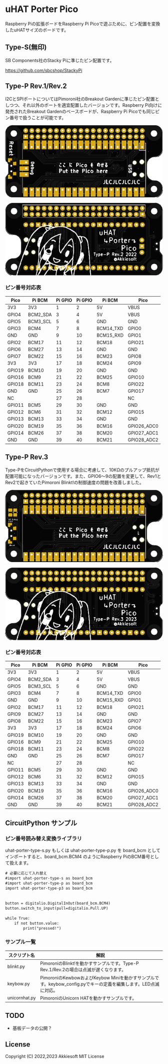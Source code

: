 # uHAT Porter Pico

Raspberry Piの拡張ボードをRaspberry Pi Picoで遊ぶために、ピン配置を変換したuHATサイズのボードです。

## Type-S(無印)

SB Components社のStacky Piに準じたピン配置です。

https://github.com/sbcshop/StackyPi

## Type-P Rev.1/Rev.2

I2CとSPIポートについてはPimoroni社のBreakout Gardenに準じたピン配置としつつ、それ以外のポートを適宜配置したバージョンです。Raspberry Pi向けに発売されたBreakout Gardenのベースボードが、Raspberry Pi Picoでも同じピン番号で扱うことが可能です。

![front side of board](image/type-p-rev2-1.png)

![back side of board](image/type-p-rev2-2.png)

### ピン番号対応表

| Pico   | Pi BCM   | Pi GPIO | Pi GPIO | Pi BCM    | Pico        |
| ------ | -------- | ------- | ------- | --------- | ----------- |
| 3V3    | 3V3      | 1       | 2       | 5V        | VBUS        |
| GPIO4  | BCM2_SDA | 3       | 4       | 5V        | VBUS        |
| GPIO5  | BCM3_SCL | 5       | 6       | GND       | GND         |
| GPIO3  | BCM4     | 7       | 8       | BCM14_TXD | GPIO0       |
| GND    | GND      | 9       | 10      | BCM15_RXD | GPIO1       |
| GPIO2  | BCM17    | 11      | 12      | BCM18     | GPIO21      |
| GPIO6  | BCM27    | 13      | 14      | GND       | GND         |
| GPIO7  | BCM22    | 15      | 16      | BCM23     | GPIO8       |
| 3V3    | 3V3      | 17      | 18      | BCM24     | GPIO9       |
| GPIO19 | BCM10    | 19      | 20      | GND       | GND         |
| GPIO16 | BCM9     | 21      | 22      | BCM25     | GPIO10      |
| GPIO18 | BCM11    | 23      | 24      | BCM8      | GPIO22      |
| GND    | GND      | 25      | 26      | BCM7      | GPIO17      |
| NC     |          | 27      | 28      |           | NC          |
| GPIO11 | BCM5     | 29      | 30      | GND       | GND         |
| GPIO12 | BCM6     | 31      | 32      | BCM12     | GPIO15      |
| GPIO13 | BCM13    | 33      | 34      | GND       | GND         |
| GPIO20 | BCM19    | 35      | 36      | BCM16     | GPIO26_ADC0 |
| GPIO14 | BCM26    | 37      | 38      | BCM20     | GPIO27_ADC1 |
| GND    | GND      | 39      | 40      | BCM21     | GPIO28_ADC2 |

## Type-P Rev.3

Type-PをCircuitPythonで使用する場合に考慮して、10KΩのプルアップ抵抗が配置可能になったバージョンです。また、GPIO6〜9の配置を変更して、Rev1とRev2で起きていたPimoroni Blinkt!の制御速度の問題を改善しました。

![front side of board](image/type-p-rev3-1.png)

![back side of board](image/type-p-rev3-2.png)

### ピン番号対応表

| Pico   | Pi BCM   | Pi GPIO | Pi GPIO | Pi BCM    | Pico        |
| ------ | -------- | ------- | ------- | --------- | ----------- |
| 3V3    | 3V3      | 1       | 2       | 5V        | VBUS        |
| GPIO4  | BCM2_SDA | 3       | 4       | 5V        | VBUS        |
| GPIO5  | BCM3_SCL | 5       | 6       | GND       | GND         |
| GPIO3  | BCM4     | 7       | 8       | BCM14_TXD | GPIO0       |
| GND    | GND      | 9       | 10      | BCM15_RXD | GPIO1       |
| GPIO2  | BCM17    | 11      | 12      | BCM18     | GPIO21      |
| GPIO9  | BCM27    | 13      | 14      | GND       | GND         |
| GPIO8  | BCM22    | 15      | 16      | BCM23     | GPIO7       |
| 3V3    | 3V3      | 17      | 18      | BCM24     | GPIO6       |
| GPIO19 | BCM10    | 19      | 20      | GND       | GND         |
| GPIO16 | BCM9     | 21      | 22      | BCM25     | GPIO10      |
| GPIO18 | BCM11    | 23      | 24      | BCM8      | GPIO22      |
| GND    | GND      | 25      | 26      | BCM7      | GPIO17      |
| NC     |          | 27      | 28      |           | NC          |
| GPIO11 | BCM5     | 29      | 30      | GND       | GND         |
| GPIO12 | BCM6     | 31      | 32      | BCM12     | GPIO15      |
| GPIO13 | BCM13    | 33      | 34      | GND       | GND         |
| GPIO20 | BCM19    | 35      | 36      | BCM16     | GPIO26_ADC0 |
| GPIO14 | BCM26    | 37      | 38      | BCM20     | GPIO27_ADC1 |
| GND    | GND      | 39      | 40      | BCM21     | GPIO28_ADC2 |

## CircuitPython サンプル

### ピン番号読み替え変換ライブラリ

uhat-porter-type-s.py もしくは uhat-porter-type-p.py を board_bcm としてインポートすると、board_bcm.BCM4 のようにRaspberry PiのBCM番号として扱えます。

```
# 必要に応じて入れ替え
#import uhat-porter-type-s as board_bcm
#import uhat-porter-type-p as board_bcm
import uhat-porter-type-p3 as board_bcm


button = digitalio.DigitalInOut(board_bcm.BCM4)
button.switch_to_input(pull=digitalio.Pull.UP)

while True:
    if not button.value:
        print("pressed!")
```

### サンプル一覧

| スクリプト名  | 解説 |
| ------------- | ---- |
| blinkt.py     | PimoroniのBlinkt!を動かすサンプルです。Type-P Rev.1/Rev.2の場合は点滅が遅くなります。 |
| keybow.py     | PimoroniのKewbowおよびKeybow Miniを動かすサンプルです。keybow_config.pyでキーの定義を編集します。LED点滅に対応。 |
| unicornhat.py | PimoroniのUnicorn HATを動かすサンプルです。 |

## TODO
* 基板データの公開？

## License

Copyright (C) 2022,2023 Akkiesoft
MIT License